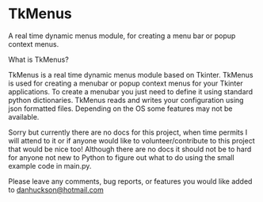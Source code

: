 # TkMenus
A real time dynamic menus module, for creating a menu bar or popup context menus.

What is TkMenus?

TkMenus is a real time dynamic menus module based on Tkinter. TkMenus is used for creating a menubar or popup context menus for your Tkinter applications. To create a menubar you just need to define it using standard python dictionaries. TkMenus reads and writes your configuration using json formatted files. Depending on the OS some features may not be available.

Sorry but currently there are no docs for this project, when time permits I will attend to it or if anyone would like to volunteer/contribute to this project that would be nice too! Although there are no docs it should not be to hard for anyone not new to Python to figure out what to do using the small example code in main.py.

Please leave any comments, bug reports, or features you would like added to danhuckson@hotmail.com
